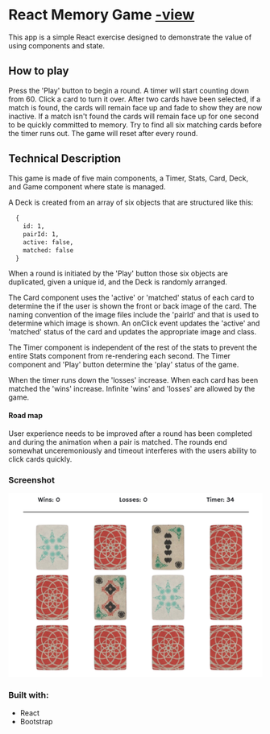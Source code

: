 # React Memory Game [-view](https://jessibramwell.github.io/react-memory-game/)
This app is a simple React exercise designed to demonstrate the value of using components and state.

## How to play

Press the 'Play' button to begin a round. A timer will start counting down from 60. Click a card to turn it over. After two cards have been selected, if a match is found, the cards will remain face up and fade to show they are now inactive. If a match isn't found the cards will remain face up for one second to be quickly committed to memory. Try to find all six matching cards before the timer runs out. The game will reset after every round.

## Technical Description 

This game is made of five main components, a Timer, Stats, Card, Deck, and Game component where state is managed.

A Deck is created from an array of six objects that are structured like this:
```
  {
    id: 1,
    pairId: 1,
    active: false,
    matched: false
  }
```

When a round is initiated by the 'Play' button those six objects are duplicated, given a unique id, and the Deck is randomly arranged.

The Card component uses the 'active' or 'matched' status of each card to determine the if the user is shown the front or back image of the card. The naming convention of the image files include the 'pairId' and that is used to determine which image is shown. An onClick event updates the 'active' and 'matched' status of the card and updates the appropriate image and class.

The Timer component is independent of the rest of the stats to prevent the entire Stats component from re-rendering each second. The Timer component and 'Play' button determine the 'play' status of the game. 

When the timer runs down the 'losses' increase. When each card has been matched the 'wins' increase. Infinite 'wins' and 'losses' are allowed by the game.

#### Road map

User experience needs to be improved after a round has been completed and during the animation when a pair is matched. The rounds end somewhat unceremoniously and timeout interferes with the users ability to click cards quickly.

### Screenshot
 
![React Memory Game in game view](public/img/react-memory-game-play.jpg) 

### Built with:
- React
- Bootstrap


